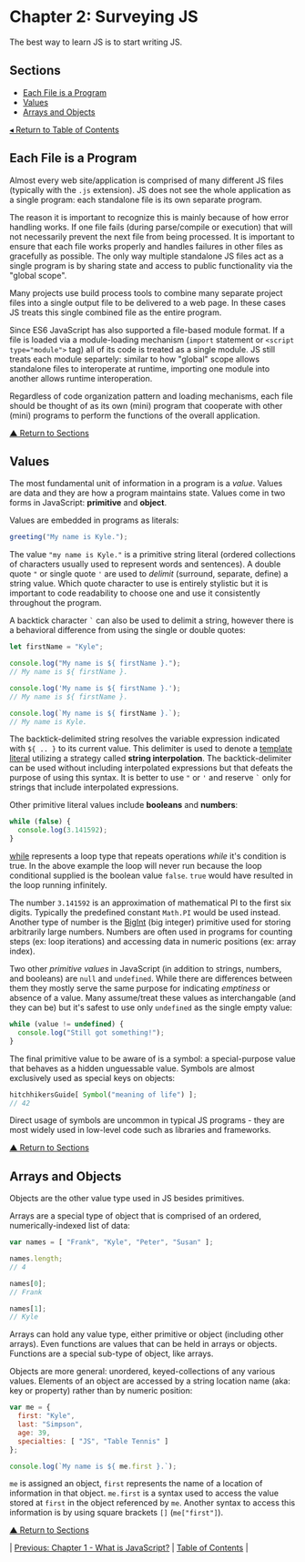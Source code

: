 # Chapter 2: Surveying JS
The best way to learn JS is to start writing JS.

## Sections
* [Each File is a Program](#each-file-is-a-program)
* [Values](#values)
* [Arrays and Objects](#arrays-and-objects)

[◂ Return to Table of Contents](../README.md)

## Each File is a Program
Almost every web site/application is comprised of many different JS files (typically with the `.js` extension). JS does not see the whole application as a single program: each standalone file is its own separate program.

The reason it is important to recognize this is mainly because of how error handling works. If one file fails (during parse/compile or execution) that will not necessarily prevent the next file from being processed. It is important to ensure that each file works properly and handles failures in other files as gracefully as possible. The only way multiple standalone JS files act as a single program is by sharing state and access to public functionality via the "global scope".

Many projects use build process tools to combine many separate project files into a single output file to be delivered to a web page. In these cases JS treats this single combined file as the entire program.

Since ES6 JavaScript has also supported a file-based module format. If a file is loaded via a module-loading mechanism (`import` statement or `<script type="module">` tag) all of its code is treated as a single module. JS still treats each module separtely: similar to how "global" scope allows standalone files to interoperate at runtime, importing one module into another allows runtime interoperation.

Regardless of code organization pattern and loading mechanisms, each file should be thought of as its own (mini) program that cooperate with other (mini) programs to perform the functions of the overall application.

[▲ Return to Sections](#sections)

## Values
The most fundamental unit of information in a program is a _value_. Values are data and they are how a program maintains state. Values come in two forms in JavaScript: **primitive** and **object**.

Values are embedded in programs as literals:
```javascript
greeting("My name is Kyle.");
```

The value `"my name is Kyle."` is a primitive string literal (ordered collections of characters usually used to represent words and sentences). A double quote `"` or single quote `'` are used to _delimit_ (surround, separate, define) a string value. Which quote character to use is entirely stylistic but it is important to code readability to choose one and use it consistently throughout the program.

A backtick character `` ` `` can also be used to delimit a string, however there is a behavioral difference from using the single or double quotes:
```javascript
let firstName = "Kyle";

console.log("My name is ${ firstName }.");
// My name is ${ firstName }.

console.log('My name is ${ firstName }.');
// My name is ${ firstName }.

console.log(`My name is ${ firstName }.`);
// My name is Kyle.
```

The backtick-delimited string resolves the variable expression indicated with `${ .. }` to its current value. This delimiter is used to denote a [template literal](https://developer.mozilla.org/en-US/docs/Web/JavaScript/Reference/Template_literals) utilizing a strategy called **string interpolation**. The backtick-delimiter can be used without including interpolated expressions but that defeats the purpose of using this syntax. It is better to use `"` or `'` and reserve `` ` `` only for strings that include interpolated expressions.

Other primitive literal values include **booleans** and **numbers**:
```javascript
while (false) {
  console.log(3.141592);
}
```

[while](https://developer.mozilla.org/en-US/docs/Web/JavaScript/Reference/Statements/while) represents a loop type that repeats operations _while_ it's condition is true. In the above example the loop will never run because the loop conditional supplied is the boolean value `false`. `true` would have resulted in the loop running infinitely.

The number `3.141592` is an approximation of mathematical PI to the first six digits. Typically the predefined constant `Math.PI` would be used instead. Another type of number is the [BigInt](https://developer.mozilla.org/en-US/docs/Web/JavaScript/Reference/Global_Objects/BigInt) (big integer) primitive used for storing arbitrarily large numbers. Numbers are often used in programs for counting steps (ex: loop iterations) and accessing data in numeric positions (ex: array index).

Two other _primitive values_ in JavaScript (in addition to strings, numbers, and booleans) are `null` and `undefined`. While there are differences between them they mostly serve the same purpose for indicating _emptiness_ or absence of a value. Many assume/treat these values as interchangable (and they can be) but it's safest to use only `undefined` as the single empty value:

```javascript
while (value != undefined) {
  console.log("Still got something!");
}
```

The final primitive value to be aware of is a symbol: a special-purpose value that behaves as a hidden unguessable value. Symbols are almost exclusively used as special keys on objects:

```javascript
hitchhikersGuide[ Symbol("meaning of life") ];
// 42
```

Direct usage of symbols are uncommon in typical JS programs - they are most widely used in low-level code such as libraries and frameworks.

[▲ Return to Sections](#sections)

## Arrays and Objects
Objects are the other value type used in JS besides primitives.

Arrays are a special type of object that is comprised of an ordered, numerically-indexed list of data:

```javascript
var names = [ "Frank", "Kyle", "Peter", "Susan" ];

names.length;
// 4

names[0];
// Frank

names[1];
// Kyle
```

Arrays can hold any value type, either primitive or object (including other arrays). Even functions are values that can be held in arrays or objects. Functions are a special sub-type of object, like arrays.

Objects are more general: unordered, keyed-collections of any various values. Elements of an object are accessed by a string location name (aka: key or property) rather than by numeric position:

```javascript
var me = {
  first: "Kyle",
  last: "Simpson",
  age: 39,
  specialties: [ "JS", "Table Tennis" ]
};

console.log(`My name is ${ me.first }.`);
```

`me` is assigned an object, `first` represents the name of a location of information in that object. `me.first` is a syntax used to access the value stored at `first` in the object referenced by `me`. Another syntax to access this information is by using square brackets `[]` (`me["first"]`).

[▲ Return to Sections](#sections)

| [Previous: Chapter 1 - What is JavaScript?](../01/README.md) | [Table of Contents](../README.md#table-of-contents) |
